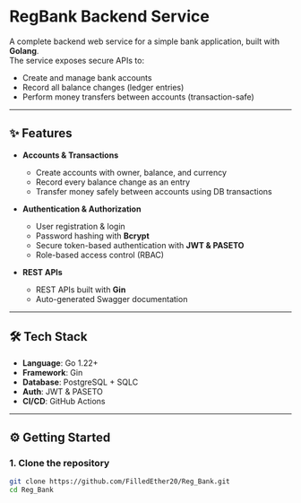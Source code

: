 # RegBank Backend Service

A complete backend web service for a simple bank application, built with **Golang**.  
The service exposes secure APIs to:  
- Create and manage bank accounts  
- Record all balance changes (ledger entries)  
- Perform money transfers between accounts (transaction-safe)  

---

## ✨ Features

- **Accounts & Transactions**
  - Create accounts with owner, balance, and currency  
  - Record every balance change as an entry  
  - Transfer money safely between accounts using DB transactions  

- **Authentication & Authorization**
  - User registration & login  
  - Password hashing with **Bcrypt**  
  - Secure token-based authentication with **JWT & PASETO**  
  - Role-based access control (RBAC)  

- **REST APIs**
  - REST APIs built with **Gin**    
  - Auto-generated Swagger documentation  

---

## 🛠️ Tech Stack

- **Language**: Go 1.22+  
- **Framework**: Gin  
- **Database**: PostgreSQL + SQLC    
- **Auth**: JWT & PASETO   
- **CI/CD**: GitHub Actions  

---

## ⚙️ Getting Started

### 1. Clone the repository
```bash
git clone https://github.com/FilledEther20/Reg_Bank.git
cd Reg_Bank
